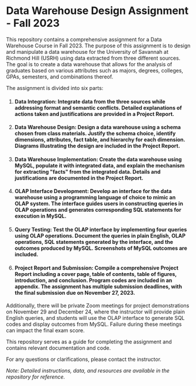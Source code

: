 # Data Warehouse Design Assignment - Fall 2023

This repository contains a comprehensive assignment for a Data Warehouse Course in Fall 2023. The purpose of this assignment is to design and manipulate a data warehouse for the University of Savannah at Richmond Hill (USRH) using data extracted from three different sources. The goal is to create a data warehouse that allows for the analysis of graduates based on various attributes such as majors, degrees, colleges, GPAs, semesters, and combinations thereof.

The assignment is divided into six parts:

1. #### **Data Integration:** Integrate data from the three sources while addressing format and semantic conflicts. Detailed explanations of actions taken and justifications are provided in a Project Report.

2. #### **Data Warehouse Design:** Design a data warehouse using a schema chosen from class materials. Justify the schema choice, identify dimensions, attributes, fact table, and hierarchy for each dimension. Diagrams illustrating the design are included in the Project Report.

3. #### **Data Warehouse Implementation:** Create the data warehouse using MySQL, populate it with integrated data, and explain the mechanism for extracting "facts" from the integrated data. Details and justifications are documented in the Project Report.

4. #### **OLAP Interface Development:** Develop an interface for the data warehouse using a programming language of choice to mimic an OLAP system. The interface guides users in constructing queries in OLAP operations and generates corresponding SQL statements for execution in MySQL.

5. #### **Query Testing:** Test the OLAP interface by implementing four queries using OLAP operations. Document the queries in plain English, OLAP operations, SQL statements generated by the interface, and the outcomes produced by MySQL. Screenshots of MySQL outcomes are included.

6. #### **Project Report and Submission:** Compile a comprehensive Project Report including a cover page, table of contents, table of figures, introduction, and conclusion. Program codes are included in an appendix. The assignment has multiple submission deadlines, with the final submission due on November 27, 2023.

Additionally, there will be private Zoom meetings for project demonstrations on November 29 and December 24, where the instructor will provide plain English queries, and students will use the OLAP interface to generate SQL codes and display outcomes from MySQL. Failure during these meetings can impact the final exam score.

This repository serves as a guide for completing the assignment and contains relevant documentation and code.

For any questions or clarifications, please contact the instructor.

*Note: Detailed instructions, data, and resources are available in the repository for reference.*